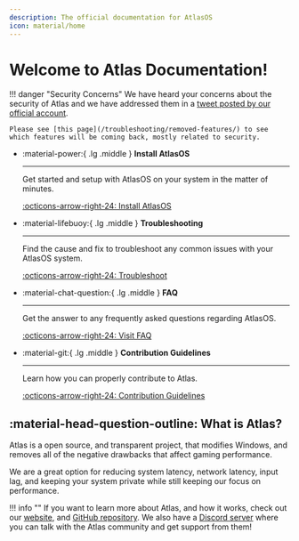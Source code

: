 ```yaml
---
description: The official documentation for AtlasOS
icon: material/home
---
```


# Welcome to Atlas Documentation!

!!! danger "Security Concerns"
    We have heard your concerns about the security of Atlas and we have addressed them in a [tweet posted by our official account](https://twitter.com/AtlasOS/status/1651284816489336832?s=20). 
	
	Please see [this page](/troubleshooting/removed-features/) to see which features will be coming back, mostly related to security.

<div class="grid cards" markdown>

-   :material-power:{ .lg .middle } __Install AtlasOS__

    ---

    Get started and setup with AtlasOS on your system in the matter of minutes.

    [:octicons-arrow-right-24: Install AtlasOS](/getting-started/installation/)

-   :material-lifebuoy:{ .lg .middle } __Troubleshooting__

    ---

    Find the cause and fix to troubleshoot any common issues with your AtlasOS system.

    [:octicons-arrow-right-24: Troubleshoot](/troubleshooting/removed-features/)

-   :material-chat-question:{ .lg .middle } __FAQ__

    ---

    Get the answer to any frequently asked questions regarding AtlasOS.

    [:octicons-arrow-right-24: Visit FAQ](https://atlasos.net/faq)
	
-   :material-git:{ .lg .middle } __Contribution Guidelines__

    ---

    Learn how you can properly contribute to Atlas.

    [:octicons-arrow-right-24: Contribution Guidelines](/contributions/)

</div>

## :material-head-question-outline: What is Atlas?

Atlas is a open source, and transparent project, that modifies Windows, and removes all of the negative drawbacks that affect gaming performance.

We are a great option for reducing system latency, network latency, input lag, and keeping your system private while still keeping our focus on performance.

!!! info ""
    If you want to learn more about Atlas, and how it works, check out our [website](https://atlasos.net), and [GitHub repository](https://github.com/Atlas-OS/Atlas). We also have a [Discord server](https://discord.com/servers/atlas-795710270000332800) where you can talk with the Atlas community and get support from them!
